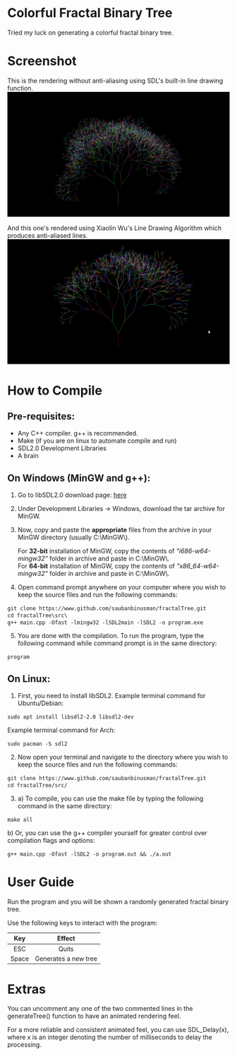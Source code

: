 # Colorful Fractal Binary Tree
Tried my luck on generating a colorful fractal binary tree.

# Screenshot
This is the rendering without anti-aliasing using SDL's built-in line drawing function.
![Aliased Tree](/Aliased.png?raw=true "Aliased Line Drawing")

And this one's rendered using Xiaolin Wu's Line Drawing Algorithm which produces anti-aliased lines.
![Antialiased Tree](/Antialiased.png?raw=true "Anti-Aliased Line Drawing")

# How to Compile
## Pre-requisites:
* Any C++ compiler. g++ is recommended.
* Make (if you are on linux to automate compile and run)
* SDL2.0 Development Libraries
* A brain

## On Windows (MinGW and g++):
1. Go to libSDL2.0 download page: [here](http://libsdl.org/download-2.0.php "libSDL2.0 Download Page")
2. Under Development Libraries -> Windows, download the tar archive for MinGW.
3. Now, copy and paste the **appropriate** files from the archive in your MinGW directory (usually C:\\MinGW\\).

   For **32-bit** installation of MinGW, copy the contents of *"i686-w64-mingw32"* folder in archive and paste in C:\\MinGW\\.  
   For **64-bit** installation of MinGW, copy the contents of *"x86_64-w64-mingw32"* folder in archive and paste in C:\\MinGW\\.  

4. Open command prompt anywhere on your computer where you wish to keep the source files and run the following commands:
```terminal
git clone https://www.github.com/saubanbinusman/fractalTree.git
cd fractalTree\src\
g++ main.cpp -Ofast -lmingw32 -lSDL2main -lSDL2 -o program.exe
```
5. You are done with the compilation. To run the program, type the following command while command prompt is in the same directory:
```terminal
program
```

## On Linux:
1. First, you need to install libSDL2.
   Example terminal command for Ubuntu/Debian:
```terminal
sudo apt install libsdl2-2.0 libsdl2-dev
```
   Example terminal command for Arch:
```terminal
sudo pacman -S sdl2
```
2. Now open your terminal and navigate to the directory where you wish to keep the source files and run the following commands:
```terminal
git clone https://www.github.com/saubanbinusman/fractalTree.git
cd fractalTree/src/
```
3. a) To compile, you can use the make file by typing the following command in the same directory:
```terminal
make all
```
   b) Or, you can use the g++ compiler yourself for greater control over compilation flags and options:
```terminal
g++ main.cpp -Ofast -lSDL2 -o program.out && ./a.out
```

# User Guide
Run the program and you will be shown a randomly generated fractal binary tree.

Use the following keys to interact with the program:

| Key        | Effect                |
|:----------:|:---------------------:|
| ESC        | Quits                 |
| Space      | Generates a new tree  |

# Extras
You can uncomment any one of the two commented lines in the generateTree() function to have an animated rendering feel.

For a more reliable and consistent animated feel, you can use SDL_Delay(x), where x is an integer denoting the number of milliseconds to delay the processing.
